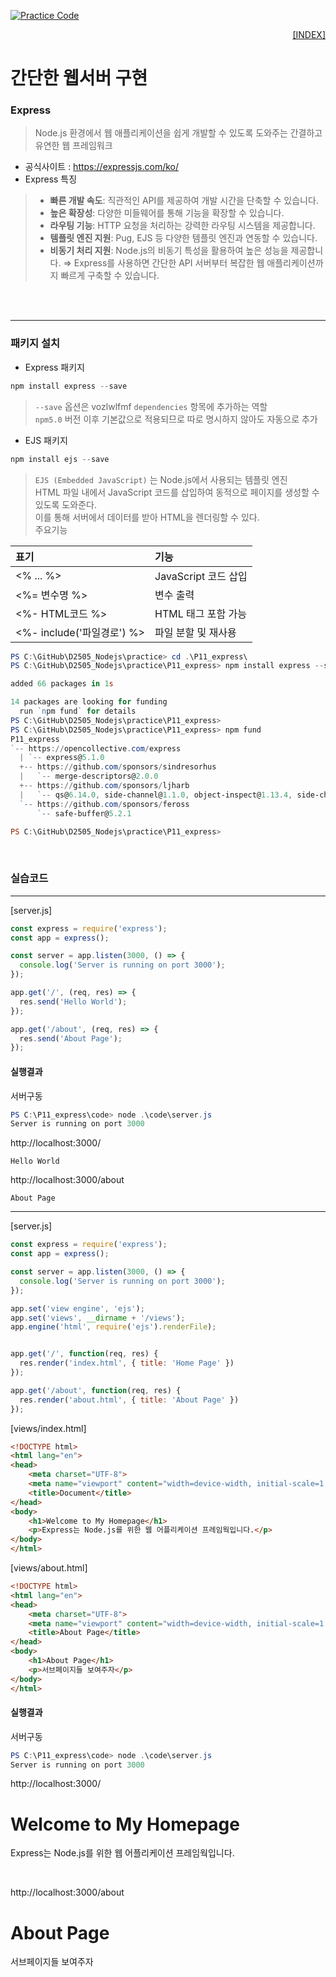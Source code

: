 [![Practice Code](https://skillicons.dev/icons?heiht="10"&i=nodejs,vscode,npm&theme=dark)](../README.md)

<p style="text-align: right"> 
    <a href="../README.md">[INDEX]</a>
</p>

# 간단한 웹서버 구현

### Express
> Node.js 환경에서 웹 애플리케이션을 쉽게 개발할 수 있도록 도와주는 간결하고 유연한 웹 프레임워크 <br/>
- 공식사이트 : https://expressjs.com/ko/ 
- Express 특징
> - **빠른 개발 속도**: 직관적인 API를 제공하여 개발 시간을 단축할 수 있습니다.
> - **높은 확장성**: 다양한 미들웨어를 통해 기능을 확장할 수 있습니다.
> - **라우팅 기능**: HTTP 요청을 처리하는 강력한 라우팅 시스템을 제공합니다.
> - **템플릿 엔진 지원**: Pug, EJS 등 다양한 템플릿 엔진과 연동할 수 있습니다.
> - **비동기 처리 지원**: Node.js의 비동기 특성을 활용하여 높은 성능을 제공합니다.
⇒  Express를 사용하면 간단한 API 서버부터 복잡한 웹 애플리케이션까지 빠르게 구축할 수 있습니다.
<br/>
<br/>

---
### 패키지 설치

- Express 패키지

```powershell
npm install express --save
```
> `--save` 옵션은 vozlwlfmf `dependencies` 항목에 추가하는 역할 <br/>
> `npm5.0` 버전 이후 기본값으로 적용되므로 따로 명시하지 않아도 자동으로 추가

- EJS 패키지
```powershell
npm install ejs --save
```

> `EJS (Embedded JavaScript)` 는 Node.js에서 사용되는 템플릿 엔진 <br/>
> HTML 파일 내에서 JavaScript 코드를 삽입하여 동적으로 페이지를 생성할 수 있도록 도와준다. <br/>
> 이를 통해 서버에서 데이터를 받아 HTML을 렌더링할 수 있다. <br/>
> 주요기능 

| 표기  | 기능 |
|:-----|:-----|
| <% ... %>       | JavaScript 코드 삽입 |
| <%= 변수명 %>    | 변수 출력 |
| <%- HTML코드 %>  | HTML 태그 포함 가능 |
| <%- include('파일경로') %> | 파일 분할 및 재사용 |



```powershell
PS C:\GitHub\D2505_Nodejs\practice> cd .\P11_express\
PS C:\GitHub\D2505_Nodejs\practice\P11_express> npm install express --save

added 66 packages in 1s

14 packages are looking for funding
  run `npm fund` for details
PS C:\GitHub\D2505_Nodejs\practice\P11_express>
PS C:\GitHub\D2505_Nodejs\practice\P11_express> npm fund
P11_express
`-- https://opencollective.com/express
  | `-- express@5.1.0
  +-- https://github.com/sponsors/sindresorhus
  |   `-- merge-descriptors@2.0.0
  +-- https://github.com/sponsors/ljharb
  |   `-- qs@6.14.0, side-channel@1.1.0, object-inspect@1.13.4, side-channel-list@1.0.0, side-channel-map@1.0.1, call-bound@1.0.4, function-bind@1.1.2, get-intrinsic@1.3.0, gopd@1.2.0, has-symbols@1.1.0, side-channel-weakmap@1.0.2
  `-- https://github.com/sponsors/feross
      `-- safe-buffer@5.2.1

PS C:\GitHub\D2505_Nodejs\practice\P11_express>
```
<br/>

### 실습코드
---
[server.js]
```javascript
const express = require('express');
const app = express();

const server = app.listen(3000, () => {
  console.log('Server is running on port 3000');
});

app.get('/', (req, res) => {
  res.send('Hello World');
});

app.get('/about', (req, res) => {
  res.send('About Page');
});
```

#### 실행결과

서버구동
```powershell
PS C:\P11_express\code> node .\code\server.js
Server is running on port 3000

```

http://localhost:3000/
```
Hello World
```
http://localhost:3000/about
```
About Page
```

---
[server.js]
```javascript
const express = require('express');
const app = express();

const server = app.listen(3000, () => {
  console.log('Server is running on port 3000');
});

app.set('view engine', 'ejs');
app.set('views', __dirname + '/views');
app.engine('html', require('ejs').renderFile);


app.get('/', function(req, res) {
  res.render('index.html', { title: 'Home Page' })
});

app.get('/about', function(req, res) {
  res.render('about.html', { title: 'About Page' })
});
```


[views/index.html]
```html
<!DOCTYPE html>
<html lang="en">
<head>
    <meta charset="UTF-8">
    <meta name="viewport" content="width=device-width, initial-scale=1.0">
    <title>Document</title>
</head>
<body>
    <h1>Welcome to My Homepage</h1>
    <p>Express는 Node.js를 위한 웹 어플리케이션 프레임웍입니다.</p>  
</body>
</html>
```


[views/about.html]
```html
<!DOCTYPE html>
<html lang="en">
<head>
    <meta charset="UTF-8">
    <meta name="viewport" content="width=device-width, initial-scale=1.0">
    <title>About Page</title>
</head>
<body>
    <h1>About Page</h1>
    <p>서브페이지들 보여주자</p>
</body>
</html>
```

#### 실행결과

서버구동
```powershell
PS C:\P11_express\code> node .\code\server.js
Server is running on port 3000

```

http://localhost:3000/
<h1>Welcome to My Homepage</h1>
<p>Express는 Node.js를 위한 웹 어플리케이션 프레임웍입니다.</p>  
<br/>

http://localhost:3000/about
<h1>About Page</h1>
<p>서브페이지들 보여주자</p>


